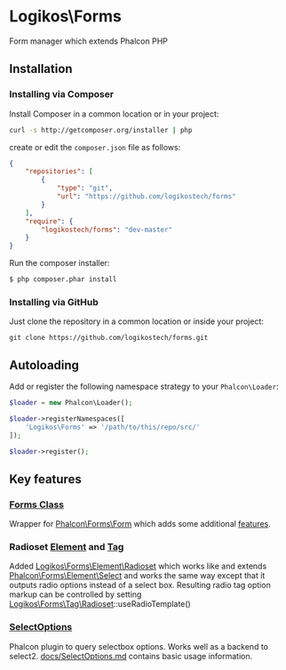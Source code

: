 # Logikos\Forms
Form manager which extends Phalcon PHP

## Installation

### Installing via Composer

Install Composer in a common location or in your project:

```bash
curl -s http://getcomposer.org/installer | php
```

create or edit the `composer.json` file as follows:

```json
{
    "repositories": [
        {
            "type": "git",
            "url": "https://github.com/logikostech/forms"
        }
    ],
    "require": {
        "logikostech/forms": "dev-master"
    }
}
```

Run the composer installer:

```bash
$ php composer.phar install
```

### Installing via GitHub

Just clone the repository in a common location or inside your project:

```
git clone https://github.com/logikostech/forms.git
```

## Autoloading

Add or register the following namespace strategy to your `Phalcon\Loader`:

```php
$loader = new Phalcon\Loader();

$loader->registerNamespaces([
    'Logikos\Forms' => '/path/to/this/repo/src/'
]);

$loader->register();
```

## Key features

### [Forms Class](src/Form.php)
Wrapper for [Phalcon\Forms\Form](https://github.com/phalcon/cphalcon/blob/master/phalcon/forms/form.zep) which adds some additional [features](docs/Form.md).

### Radioset [Element](src/Element/Radioset.php) and [Tag](src/Tag/Radioset.php)

Added [Logikos\Forms\Element\Radioset](src/Element/Radioset.php) which works like and extends [Phalcon\Forms\Element\Select](https://github.com/phalcon/cphalcon/blob/master/phalcon/forms/element/select.zep) and works the same way except that it outputs radio options instead of a select box.  Resulting radio tag option markup can be controlled by setting [Logikos\Forms\Tag\Radioset](src/Tag/Radioset.php)::useRadioTemplate()

### [SelectOptions](src/SelectOptions.php)

Phalcon plugin to query selectbox options. Works well as a backend to select2. [docs/SelectOptions.md](docs/SelectOptions.md) contains basic usage information.


